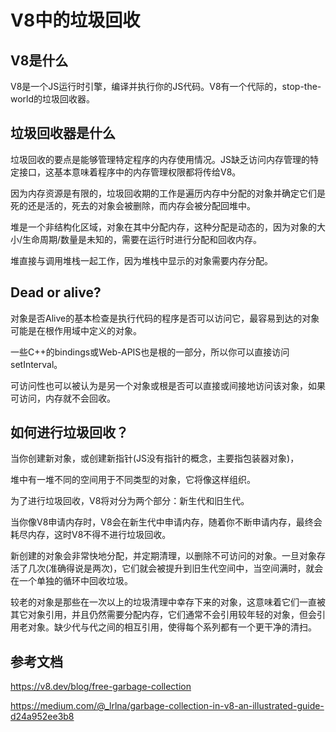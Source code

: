 # V8中的垃圾回收

## V8是什么

V8是一个JS运行时引擎，编译并执行你的JS代码。V8有一个代际的，stop-the-world的垃圾回收器。

## 垃圾回收器是什么

垃圾回收的要点是能够管理特定程序的内存使用情况。JS缺乏访问内存管理的特定接口，这基本意味着程序中的内存管理权限都将传给V8。

因为内存资源是有限的，垃圾回收期的工作是遍历内存中分配的对象并确定它们是死的还是活的，死去的对象会被删除，而内存会被分配回堆中。

堆是一个非结构化区域，对象在其中分配内存，这种分配是动态的，因为对象的大小/生命周期/数量是未知的，需要在运行时进行分配和回收内存。

堆直接与调用堆栈一起工作，因为堆栈中显示的对象需要内存分配。

## Dead or alive?

对象是否Alive的基本检查是执行代码的程序是否可以访问它，最容易到达的对象可能是在根作用域中定义的对象。

一些C++的bindings或Web-APIS也是根的一部分，所以你可以直接访问setInterval。

可访问性也可以被认为是另一个对象或根是否可以直接或间接地访问该对象，如果可访问，内存就不会回收。

## 如何进行垃圾回收？

当你创建新对象，或创建新指针(JS没有指针的概念，主要指包装器对象)，

堆中有一堆不同的空间用于不同类型的对象，它将像这样组织。

为了进行垃圾回收，V8将对分为两个部分：新生代和旧生代。

当你像V8申请内存时，V8会在新生代中申请内存，随着你不断申请内存，最终会耗尽内存，这时V8不得不进行垃圾回收。

新创建的对象会非常快地分配，并定期清理，以删除不可访问的对象。一旦对象存活了几次(准确得说是两次)，它们就会被提升到旧生代空间中，当空间满时，就会在一个单独的循环中回收垃圾。

较老的对象是那些在一次以上的垃圾清理中幸存下来的对象，这意味着它们一直被其它对象引用，并且仍然需要分配内存，它们通常不会引用较年轻的对象，但会引用老对象。缺少代与代之间的相互引用，使得每个系列都有一个更干净的清扫。


## 参考文档

https://v8.dev/blog/free-garbage-collection

https://medium.com/@_lrlna/garbage-collection-in-v8-an-illustrated-guide-d24a952ee3b8